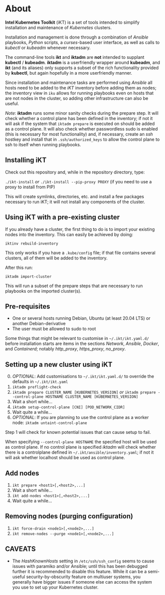 # About

__Intel Kubernetes Toolkit__ (iKT) is a set of tools intended to simplify installation
and maintenance of _Kubernetes_ clusters.

Installation and management is done through a combination of _Ansible_ playbooks,
_Python_ scripts, a _curses_-based user interface, as well as calls to _kubectl_
or _kubeadm_ whenever necessary.

The command-line tools __ikt__ and __iktadm__ are __not__ intended to supplant
__kubectl__ / __kubeadm__. __iktadm__ is a userfriendly wrapper around __kubeadm__,
and __ikt__ (and its aliases) only supports a subset of the rich functionality
provided by __kubectl__, but again hopefully in a more userfriendly manner.

Since installation and maintenance tasks are performed using _Ansible_ all hosts
need to be added to the _iKT_ inventory before adding them as nodes;
the inventory view in `iku` allows for running playbooks even on hosts that are not
nodes in the cluster, so adding other infrastructure can also be useful.

_Note_: __iktadm__ runs some minor sanity checks during the prepare step.
It will check whether a control plane has been defined in the inventory;
if not it will ask if the system that `iktadm prepare` is executed on should be added
as a control plane. It will also check whether passwordless sudo is enabled
(this is necessary for most functionality) and, if necessary, create an _ssh_
hostkey and install that in `.ssh/authorized_keys` to allow the control plane
to ssh to itself when running playbooks.

## Installing iKT

Check out this repository and, while in the repository directory, type:

`./ikt-install`
_or_
`./ikt-install --pip-proxy PROXY` (if you need to use a proxy to install from PIP)

This will create symlinks, directories, etc. and install a few packages
necessary to run iKT; it will not install any components of the cluster.

## Using __iKT__ with a pre-existing cluster

If you already have a cluster, the first thing to do is to import your existing
nodes into the inventory. This can easily be achieved by doing:

`iktinv rebuild-inventory`

This only works if you have a `.kube/config` file; if that file contains
several clusters, all of them will be added to the inventory.

After this run:

`iktadm import-cluster`

This will run a subset of the prepare steps that are necessary to run playbooks
on the imported cluster(s).

## Pre-requisites

* One or several hosts running Debian, Ubuntu (at least 20.04 LTS) or another Debian-derivative
* The user must be allowed to sudo to root

Some things that might be relevant to customise in `~/.ikt/ikt.yaml.d/`
before installation starts are items in the sections _Network_, _Ansible_,
_Docker_, and _Containerd_; notably _http_proxy_, _https_proxy_, _no_proxy_.

## Setting up a new cluster using __iKT__

0. _OPTIONAL_: Add customisations to `~/.ikt/ikt.yaml.d/` to override the defaults in `~/.ikt/ikt.yaml`
1. `iktadm preflight-check`
2. `iktadm prepare CLUSTER_NAME [KUBERNETES_VERSION]`
   _or_
   `iktadm prepare --control-plane HOSTNAME CLUSTER_NAME [KUBERNETES_VERSION]`
3. Wait a short while...
4. `iktadm setup-control-plane [CNI] [POD_NETWORK_CIDR]`
5. Wait quite a while...
6. _OPTIONAL_: If you are planning to use the control plane as a worker node: `iktadm untaint-control-plane`

Step 1 will check for known potential issues that can cause setup to fail.

When specifying `--control-plane HOSTNAME` the specified host will be used as control plane.
If no control plane is specified _iktadm_ will check whether there is a controlplane defined
in `~/.ikt/ansible/inventory.yaml`; if not it will ask whether localhost should be used as control plane.

## Add nodes

1. `ikt prepare <host1>[,<host2>,...]`
2. Wait a short while...
3. `ikt add-nodes <host1>[,<host2>,...]`
11. Wait quite a while...

## Removing nodes (purging configuration)

1. `ikt force-drain <node1>[,<node2>,...]`
2. `ikt remove-nodes --purge <node1>[,<node2>,...]`

## CAVEATS

* The _HashKnownHosts_ setting in `/etc/ssh/ssh_config` seems to cause issues with paramiko
  and/or Ansible; until this has been debugged further it is recommended to disable this feature.
  While it can be a semi-useful security-by-obscurity feature on multiuser systems, you generally
  have bigger issues if someone else can access the system you use to set up your Kubernetes cluster.
